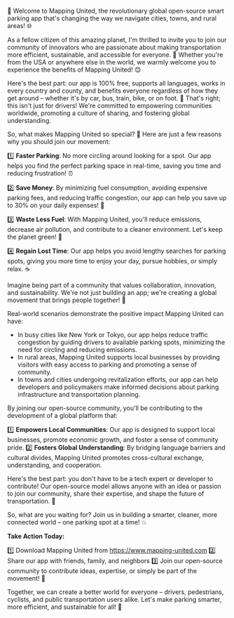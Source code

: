 🎉 Welcome to Mapping United, the revolutionary global open-source smart parking app that's changing the way we navigate cities, towns, and rural areas! 🌐

As a fellow citizen of this amazing planet, I'm thrilled to invite you to join our community of innovators who are passionate about making transportation more efficient, sustainable, and accessible for everyone. 🚀 Whether you're from the USA or anywhere else in the world, we warmly welcome you to experience the benefits of Mapping United! 😊

Here's the best part: our app is 100% free, supports all languages, works in every country and county, and benefits everyone regardless of how they get around – whether it's by car, bus, train, bike, or on foot. 🌈 That's right; this isn't just for drivers! We're committed to empowering communities worldwide, promoting a culture of sharing, and fostering global understanding.

So, what makes Mapping United so special? 🤔 Here are just a few reasons why you should join our movement:

1️⃣ **Faster Parking**: No more circling around looking for a spot. Our app helps you find the perfect parking space in real-time, saving you time and reducing frustration! ⏰

2️⃣ **Save Money**: By minimizing fuel consumption, avoiding expensive parking fees, and reducing traffic congestion, our app can help you save up to 30% on your daily expenses! 💸

3️⃣ **Waste Less Fuel**: With Mapping United, you'll reduce emissions, decrease air pollution, and contribute to a cleaner environment. Let's keep the planet green! 🌿

4️⃣ **Regain Lost Time**: Our app helps you avoid lengthy searches for parking spots, giving you more time to enjoy your day, pursue hobbies, or simply relax. ☕️

Imagine being part of a community that values collaboration, innovation, and sustainability. We're not just building an app; we're creating a global movement that brings people together! 🌟

Real-world scenarios demonstrate the positive impact Mapping United can have:

* In busy cities like New York or Tokyo, our app helps reduce traffic congestion by guiding drivers to available parking spots, minimizing the need for circling and reducing emissions.
* In rural areas, Mapping United supports local businesses by providing visitors with easy access to parking and promoting a sense of community.
* In towns and cities undergoing revitalization efforts, our app can help developers and policymakers make informed decisions about parking infrastructure and transportation planning.

By joining our open-source community, you'll be contributing to the development of a global platform that:

1️⃣ **Empowers Local Communities**: Our app is designed to support local businesses, promote economic growth, and foster a sense of community pride.
2️⃣ **Fosters Global Understanding**: By bridging language barriers and cultural divides, Mapping United promotes cross-cultural exchange, understanding, and cooperation.

Here's the best part: you don't have to be a tech expert or developer to contribute! Our open-source model allows anyone with an idea or passion to join our community, share their expertise, and shape the future of transportation. 🌈

So, what are you waiting for? Join us in building a smarter, cleaner, more connected world – one parking spot at a time! 💥

**Take Action Today:**

1️⃣ Download Mapping United from https://www.mapping-united.com
2️⃣ Share our app with friends, family, and neighbors
3️⃣ Join our open-source community to contribute ideas, expertise, or simply be part of the movement! 🤝

Together, we can create a better world for everyone – drivers, pedestrians, cyclists, and public transportation users alike. Let's make parking smarter, more efficient, and sustainable for all! 🌟